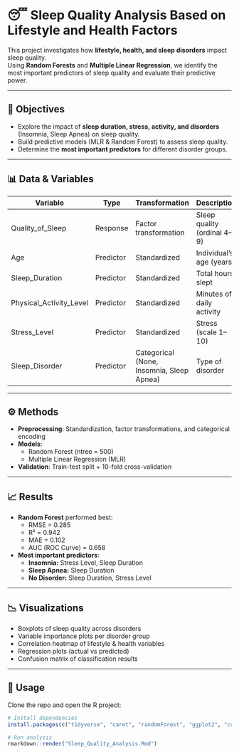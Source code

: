 # 😴 Sleep Quality Analysis Based on Lifestyle and Health Factors  

This project investigates how **lifestyle, health, and sleep disorders** impact sleep quality.  
Using **Random Forests** and **Multiple Linear Regression**, we identify the most important predictors of sleep quality and evaluate their predictive power.  

---

## 🎯 Objectives  

- Explore the impact of **sleep duration, stress, activity, and disorders** (Insomnia, Sleep Apnea) on sleep quality.  
- Build predictive models (MLR & Random Forest) to assess sleep quality.  
- Determine the **most important predictors** for different disorder groups.  

---

## 📊 Data & Variables  

| Variable                  | Type       | Transformation          | Description |
|----------------------------|-----------|--------------------------|-------------|
| Quality_of_Sleep          | Response  | Factor transformation   | Sleep quality (ordinal 4–9) |
| Age                       | Predictor | Standardized            | Individual’s age (years) |
| Sleep_Duration            | Predictor | Standardized            | Total hours slept |
| Physical_Activity_Level   | Predictor | Standardized            | Minutes of daily activity |
| Stress_Level              | Predictor | Standardized            | Stress (scale 1–10) |
| Sleep_Disorder            | Predictor | Categorical (None, Insomnia, Sleep Apnea) | Type of disorder |

---

## ⚙️ Methods  

- **Preprocessing**: Standardization, factor transformations, and categorical encoding  
- **Models**:
  - Random Forest (ntree = 500)  
  - Multiple Linear Regression (MLR)  
- **Validation**: Train-test split + 10-fold cross-validation  

---

## 📈 Results  

- **Random Forest** performed best:  
  - RMSE = 0.285  
  - R² = 0.942  
  - MAE = 0.102  
  - AUC (ROC Curve) = 0.658  
- **Most important predictors**:  
  - **Insomnia:** Stress Level, Sleep Duration  
  - **Sleep Apnea:** Sleep Duration  
  - **No Disorder:** Sleep Duration, Stress Level  

---

## 📉 Visualizations  

- Boxplots of sleep quality across disorders  
- Variable importance plots per disorder group  
- Correlation heatmap of lifestyle & health variables  
- Regression plots (actual vs predicted)  
- Confusion matrix of classification results  

---

## 🚀 Usage  

Clone the repo and open the R project:  

```r
# Install dependencies
install.packages(c("tidyverse", "caret", "randomForest", "ggplot2", "corrplot"))

# Run analysis
rmarkdown::render("Sleep_Quality_Analysis.Rmd")

